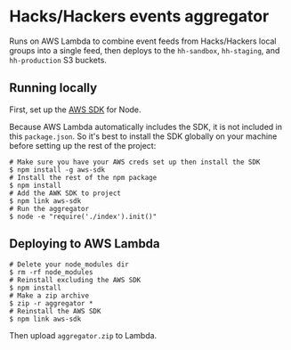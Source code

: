 # Hacks/Hackers events aggregator

Runs on AWS Lambda to combine event feeds from Hacks/Hackers local groups into a single feed, then deploys to the `hh-sandbox`, `hh-staging`, and `hh-production` S3 buckets.

## Running locally

First, set up the [AWS SDK](http://docs.aws.amazon.com/sdk-for-javascript/v2/developer-guide/getting-started-nodejs.html#getting-started-nodejs-install-sdk) for Node.

Because AWS Lambda automatically includes the SDK, it is not included in this `package.json`. So it's best to install the SDK globally on your machine before setting up the rest of the project:

```
# Make sure you have your AWS creds set up then install the SDK
$ npm install -g aws-sdk
# Install the rest of the npm package
$ npm install
# Add the AWK SDK to project
$ npm link aws-sdk
# Run the aggregator
$ node -e "require('./index').init()"
```

## Deploying to AWS Lambda

```
# Delete your node_modules dir
$ rm -rf node_modules
# Reinstall excluding the AWS SDK
$ npm install
# Make a zip archive
$ zip -r aggregator *
# Reinstall the AWS SDK
$ npm link aws-sdk
```

Then upload `aggregator.zip` to Lambda.
